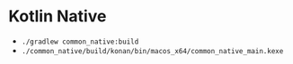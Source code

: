 # Kotlin Native

- `./gradlew common_native:build`
- `./common_native/build/konan/bin/macos_x64/common_native_main.kexe`